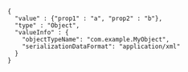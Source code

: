     {
      "value" : {"prop1" : "a", "prop2" : "b"},
      "type" : "Object",
      "valueInfo" : {
        "objectTypeName": "com.example.MyObject",
        "serializationDataFormat": "application/xml"
      }
    }